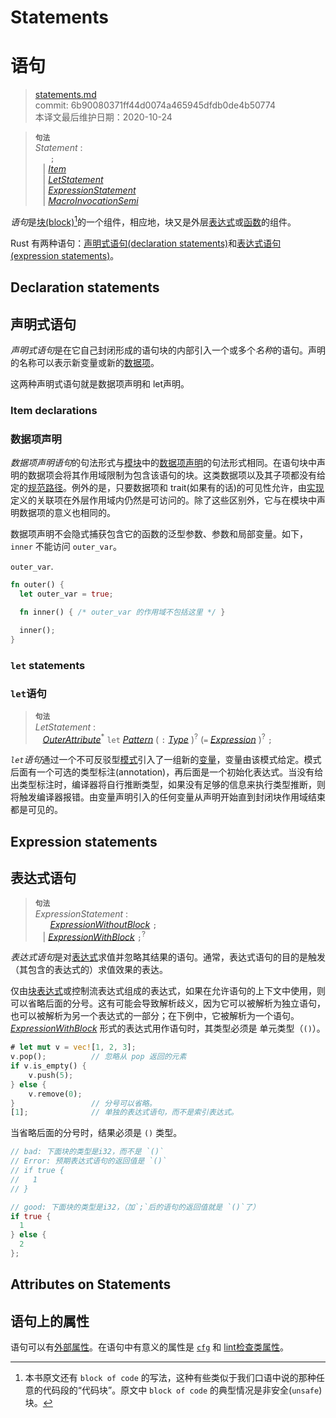 # Statements
# 语句

>[statements.md](https://github.com/rust-lang/reference/blob/master/src/statements.md)\
>commit: 6b90080371ff44d0074a465945dfdb0de4b50774 \
>本译文最后维护日期：2020-10-24

> **<sup>句法</sup>**\
> _Statement_ :\
> &nbsp;&nbsp; &nbsp;&nbsp; `;`\
> &nbsp;&nbsp; | [_Item_]\
> &nbsp;&nbsp; | [_LetStatement_]\
> &nbsp;&nbsp; | [_ExpressionStatement_]\
> &nbsp;&nbsp; | [_MacroInvocationSemi_]

*语句*是[块(block)][block][^译者注]的一个组件，相应地，块又是外层[表达式][expression]或[函数][function]的组件。

Rust 有两种语句：[声明式语句(declaration statements)](#declaration-statements)和[表达式语句(expression statements)](#expression-statements)。

## Declaration statements
## 声明式语句

*声明式语句*是在它自己封闭形成的语句块的内部引入一个或多个*名称*的语句。声明的名称可以表示新变量或新的[数据项][item]。

这两种声明式语句就是数据项声明和 let声明。

### Item declarations
### 数据项声明

*数据项声明语句*的句法形式与[模块][module]中的[数据项声明][item]的句法形式相同。在语句块中声明的数据项会将其作用域限制为包含该语句的块。这类数据项以及其子项都没有给定的[规范路径][canonical path]。例外的是，只要数据项和 trait(如果有的话)的可见性允许，由[实现][implementations]定义的关联项在外层作用域内仍然是可访问的。除了这些区别外，它与在模块中声明数据项的意义也相同的。

数据项声明不会隐式捕获包含它的函数的泛型参数、参数和局部变量。如下，`inner` 不能访问 `outer_var`。

`outer_var`.
```rust
fn outer() {
  let outer_var = true;

  fn inner() { /* outer_var 的作用域不包括这里 */ }

  inner();
}
```

### `let` statements
### `let`语句

> **<sup>句法</sup>**\
> _LetStatement_ :\
> &nbsp;&nbsp; [_OuterAttribute_]<sup>\*</sup> `let` [_Pattern_]
>     ( `:` [_Type_] )<sup>?</sup> (`=` [_Expression_] )<sup>?</sup> `;`

*`let`语句*通过一个不可反驳型[模式][pattern]引入了一组新的[变量][variables]，变量由该模式给定。模式后面有一个可选的类型标注(annotation)，再后面是一个初始化表达式。当没有给出类型标注时，编译器将自行推断类型，如果没有足够的信息来执行类型推断，则将触发编译器报错。由变量声明引入的任何变量从声明开始直到封闭块作用域结束都是可见的。

## Expression statements
## 表达式语句

> **<sup>句法</sup>**\
> _ExpressionStatement_ :\
> &nbsp;&nbsp; &nbsp;&nbsp; [_ExpressionWithoutBlock_][expression] `;`\
> &nbsp;&nbsp; | [_ExpressionWithBlock_][expression] `;`<sup>?</sup>

*表达式语句*是对[表达式][expression]求值并忽略其结果的语句。通常，表达式语句的目的是触发（其包含的表达式的）求值效果的表达。

仅由[块表达式][block]或控制流表达式组成的表达式，如果在允许语句的上下文中使用，则可以省略后面的分号。这有可能会导致解析歧义，因为它可以被解析为独立语句，也可以被解析为另一个表达式的一部分；在下例中，它被解析为一个语句。[_ExpressionWithBlock_][expression] 形式的表达式用作语句时，其类型必须是 单元类型（`()`）。

```rust
# let mut v = vec![1, 2, 3];
v.pop();          // 忽略从 pop 返回的元素
if v.is_empty() {
    v.push(5);
} else {
    v.remove(0);
}                 // 分号可以省略。
[1];              // 单独的表达式语句，而不是索引表达式。
```

当省略后面的分号时，结果必须是 `()` 类型。

```rust
// bad: 下面块的类型是i32，而不是 `()` 
// Error: 预期表达式语句的返回值是 `()` 
// if true {
//   1
// }

// good: 下面块的类型是i32，（加`;`后的语句的返回值就是 `()`了）
if true {
  1
} else {
  2
};
```

## Attributes on Statements
## 语句上的属性

语句可以有[外部属性][outer attributes]。在语句中有意义的属性是 [`cfg`] 和 [lint检查类属性][the lint check attributes]。

[^译者注]: 本书原文还有 `block of code` 的写法，这种有些类似于我们口语中说的那种任意的代码段的“代码块”。原文中 `block of code` 的典型情况是非安全(`unsafe`)块。

[block]: expressions/block-expr.md
[expression]: expressions.md
[function]: items/functions.md
[item]: items.md
[module]: items/modules.md
[canonical path]: paths.md#canonical-paths
[implementations]: items/implementations.md
[variables]: variables.md
[outer attributes]: attributes.md
[`cfg`]: conditional-compilation.md
[the lint check attributes]: attributes/diagnostics.md#lint-check-attributes
[pattern]: patterns.md
[_ExpressionStatement_]: #expression-statements
[_Expression_]: expressions.md
[_Item_]: items.md
[_LetStatement_]: #let-statements
[_MacroInvocationSemi_]: macros.md#macro-invocation
[_OuterAttribute_]: attributes.md
[_Pattern_]: patterns.md
[_Type_]: types.md

<!-- 2020-11-3 -->
<!-- checked -->
